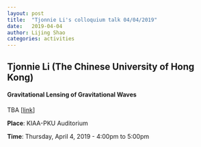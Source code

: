 ```yaml
---
layout: post
title:  "Tjonnie Li's colloquium talk 04/04/2019"
date:   2019-04-04
author: Lijing Shao
categories: activities
---
```


## Tjonnie Li (The Chinese University of Hong Kong)

#### Gravitational Lensing of Gravitational Waves

TBA
[[link](http://kiaa.pku.edu.cn/colloquia/gravitational-lensing-gravitational-waves)]

**Place**: KIAA-PKU Auditorium

**Time**: Thursday, April 4, 2019 - 4:00pm to 5:00pm
